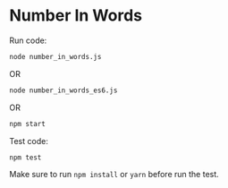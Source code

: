 # Number In Words

Run code:

```sh
node number_in_words.js
```

OR

```sh
node number_in_words_es6.js
```

OR

```sh
npm start
```

Test code:
```sh
npm test
```

Make sure to run `npm install` or `yarn` before run the test.

